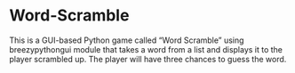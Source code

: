 # Word-Scramble
This is a GUI-based Python game called “Word Scramble” using
breezypythongui module that takes a word from a list and displays it to the player scrambled
up. The player will have three chances to guess the word. 
